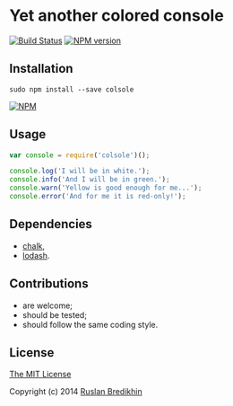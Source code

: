 # Yet another colored console

[![Build Status](https://travis-ci.org/bredikhin/colsole.png?branch=master)](https://travis-ci.org/bredikhin/colsole)
[![NPM version](https://badge.fury.io/js/colsole.png)](http://badge.fury.io/js/colsole)

## Installation

`sudo npm install --save colsole`

[![NPM](https://nodei.co/npm/colsole.png)](https://nodei.co/npm/colsole/)

## Usage

```javascript
var console = require('colsole')();

console.log('I will be in white.');
console.info('And I will be in green.');
console.warn('Yellow is good enough for me...');
console.error('And for me it is red-only!');
```

## Dependencies

- [chalk](https://www.npmjs.org/package/chalk),
- [lodash](https://www.npmjs.org/package/lodash).

## Contributions

* are welcome;
* should be tested;
* should follow the same coding style.

## License

[The MIT License](http://opensource.org/licenses/MIT)

Copyright (c) 2014 [Ruslan Bredikhin](http://www.ruslanbredikhin.com/)
